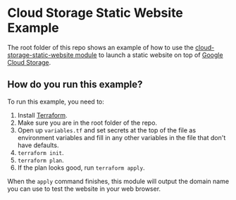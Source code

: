 # Cloud Storage Static Website Example

The root folder of this repo shows an example of how to use the [cloud-storage-static-website module](https://github.com/gruntwork-io/terraform-google-static-assets/tree/master/modules/cloud-storage-static-website) to launch a
static website on top of [Google Cloud Storage](https://cloud.google.com/storage/).

## How do you run this example?

To run this example, you need to:

1. Install [Terraform](https://www.terraform.io/).
2. Make sure you are in the root folder of the repo.
3. Open up `variables.tf` and set secrets at the top of the file as environment variables and fill in any other variables in the file that don't have defaults.
4. `terraform init`.
5. `terraform plan`.
6. If the plan looks good, run `terraform apply`.

When the `apply` command finishes, this module will output the domain name you can use to test the website in your web browser.

